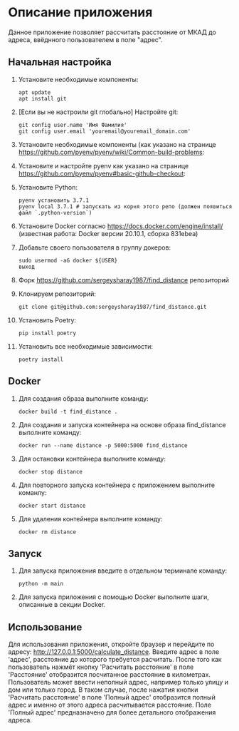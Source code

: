 Описание приложения
=====================
Данное приложение позволяет рассчитать расстояние от МКАД до адреса, ввёднного пользователем в поле "адрес".

Начальная настройка
-------------------

1. Установите необходимые компоненты:
    ```
    apt update
    apt install git
    ```
2. [Если вы не настроили git глобально] Настройте git:
    ```
    git config user.name 'Имя Фамилия'
    git config user.email 'youremail@youremail_domain.com'
    ```
3. Установите необходимые компоненты (как указано на странице https://github.com/pyenv/pyenv/wiki/Common-build-problems:
4. Установите и настройте pyenv как указано на странице https://github.com/pyenv/pyenv#basic-github-checkout:

5. Установите Python:
    ```
    pyenv установить 3.7.1
    pyenv local 3.7.1 # запускать из корня этого репо (должен появиться файл `.python-version`)
    ```
6. Установите Docker согласно https://docs.docker.com/engine/install/ (известная работа: Docker версии 20.10.1, сборка 831ebea)

7. Добавьте своего пользователя в группу докеров:
    ```
    sudo usermod -aG docker ${USER}
    выход
    ```
8. Форк https://github.com/sergeysharay1987/find_distance репозиторий

9. Клонируем репозиторий:
    ```
    git clone git@github.com:sergeysharay1987/find_distance.git
    ```
10. Установить Poetry:
    ```
    pip install poetry 
    ```
11. Установить все необходимые зависимости:
    ```
    poetry install
    ```
Docker
-------
1. Для создания образа выполните команду:
    ```
    docker build -t find_distance .
    ```
2. Для создания и запуска контейнера на основе образа find_distance выполните команду:
    ```
    docker run --name distance -p 5000:5000 find_distance
    ```
3. Для остановки контейнера выполните команду:
    ```
    docker stop distance
    ```
4. Для повторного запуска контейнера с приложением выполните команлу:
    ```
    docker start distance
    ```
5. Для удаления контейнера выполните команду:
    ```
    docker rm distance
    ```
Запуск
------

1. Для запуска приложения введите в отдельном терминале команду:
    ```
    python -m main
    ```
2. Для запуска приложения с помощью Docker выполните шаги, описанные в секции Docker.

Использование
--------------
Для использования приложения, откройте браузер и перейдите по адресу: http://127.0.0.1:5000/calculate_distance.
Введите адрес в поле 'адрес', расстояние до которого требуется расчитать.
После того как пользователь нажмёт кнопку 'Расчитать расстояние' в поле 'Расстояние' отобразится посчитанное 
расстояние в километрах.
Пользователь может ввести неполный адрес, например только улицу и дом или только город.
В таком случае, после нажатия кнопки 'Расчитать расстояние' в поле 'Полный адрес' отобразится полный адрес и именно 
от этого адреса расчитывается расстояние.
Поле 'Полный адрес' предназначено для более детального отображения адреса. 

